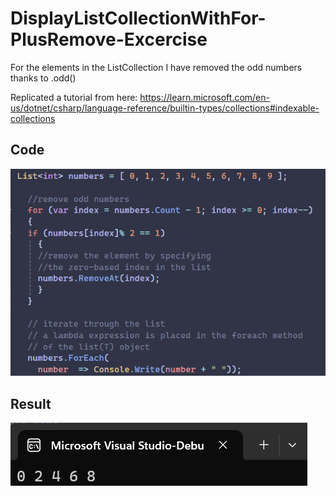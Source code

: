 # DisplayListCollectionWithFor-PlusRemove-Excercise

For the elements in the ListCollection I have removed the odd numbers thanks to .odd()

Replicated a tutorial from here:
https://learn.microsoft.com/en-us/dotnet/csharp/language-reference/builtin-types/collections#indexable-collections

## Code
![Alt text](/Screenshots/code.png)

## Result
![Alt text](/Screenshots/result.png)